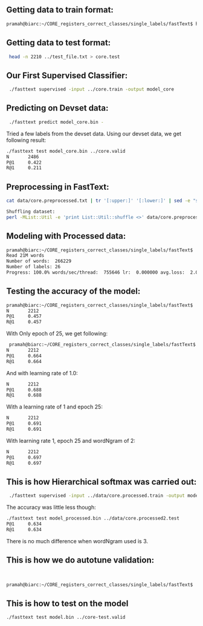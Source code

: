 ## Getting data to train format:
```bash
pramah@biarc:~/CORE_registers_correct_classes/single_labels/fastText$ head -n 17589 ../train_file.txt > core.train
```
## Getting data to test format:
```bash
 head -n 2210 ../test_file.txt > core.test
```
## Our First Supervised Classifier:
```bash
 ./fasttext supervised -input ../core.train -output model_core
```
## Predicting on Devset data:
```bash
 ./fasttext predict model_core.bin -
 ```
 Tried a few labels from the devset data. Using our devset data, we get following result:
 ```bash
 ./fasttext test model_core.bin ../core.valid
N       2486
P@1     0.422
R@1     0.211
 ```
## Preprocessing in FastText:
 ```bash
 cat data/core.preprocessed.txt | tr '[:upper:]' '[:lower:]' | sed -e "s/'/ ' /g" -e 's/"//g' -e 's/\./ \. /g' -e 's/<br \/>/ /g' -e 's/,/ , /g' -e 's/(/ ( /g' -e 's/)/ ) /g' -e 's/\!/ \! /g' -e 's/\?/ \? /g' -e 's/\;/ /g' -e 's/\:/ /g' |  sed 's/\,//g' | sed 's/\.//g' > data/core.preprocessed6.txt
 
 Shuffling dataset:
perl -MList::Util -e 'print List::Util::shuffle <>' data/core.preprocessed6.txt > data/core.preprocessed7.txt

 ```
 ## Modeling with Processed data:
  ```bash
 pramah@biarc:~/CORE_registers_correct_classes/single_labels/fastText$ ./fasttext supervised -input ../data/core.processed.train -output model_processed
Read 21M words
Number of words:  266229
Number of labels: 26
Progress: 100.0% words/sec/thread:  755646 lr:  0.000000 avg.loss:  2.058319 ETA:   0h 0m 0s
 ```
 ## Testing the accuracy of the model: 
   ```bash
 pramah@biarc:~/CORE_registers_correct_classes/single_labels/fastText$ ./fasttext test model_processed.bin ../data/core.processed2.test
N       2212
P@1     0.457
R@1     0.457

   ```
   
  With Only epoch of 25, we get following:
  
 ```bash
  pramah@biarc:~/CORE_registers_correct_classes/single_labels/fastText$ ./fasttext test model_processed.bin ../data/core.processed2.test
N       2212
P@1     0.664
R@1     0.664
  ```
 And with learning rate of 1.0:
```bash
N       2212
P@1     0.688
R@1     0.688
```
With a learning rate of 1 and epoch 25:
```bash
N       2212
P@1     0.691
R@1     0.691

```
With learning rate 1, epoch 25 and wordNgram of 2:
```bash
N       2212
P@1     0.697
R@1     0.697

```
## This is how Hierarchical softmax was carried out:
```bash
 ./fasttext supervised -input ../data/core.processed.train -output model_processed -lr 1.0 -epoch 25 -wordNgrams 2 -bucket 200000 -dim 50 -loss hs
```
The accuracy was little less though:
```bash
./fasttext test model_processed.bin ../data/core.processed2.test                          N       2212
P@1     0.634
R@1     0.634
```
  There is no much difference when wordNgram used is 3.
 ## This is how we do autotune validation:  
```bash 


pramah@biarc:~/CORE_registers_correct_classes/single_labels/fastText$ ./fasttext supervised -input ../train_file_processed.txt -output model -autotune-validation ../core-test.valid
```

## This is how to test on the model 
```bash
./fasttext test model.bin ../core-test.valid
```
